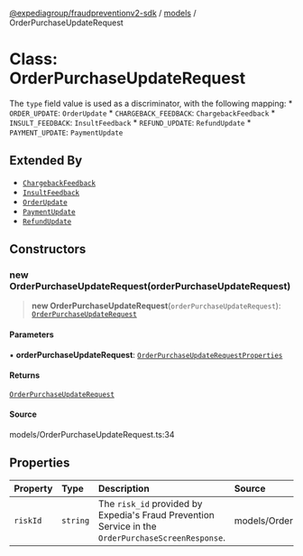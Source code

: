 [@expediagroup/fraudpreventionv2-sdk](../../index.md) / [models](../index.md) / OrderPurchaseUpdateRequest

# Class: OrderPurchaseUpdateRequest

The `type` field value is used as a discriminator, with the following mapping: * `ORDER_UPDATE`: `OrderUpdate` * `CHARGEBACK_FEEDBACK`: `ChargebackFeedback` * `INSULT_FEEDBACK`: `InsultFeedback` * `REFUND_UPDATE`: `RefundUpdate` * `PAYMENT_UPDATE`: `PaymentUpdate`

## Extended By

- [`ChargebackFeedback`](ChargebackFeedback.md)
- [`InsultFeedback`](InsultFeedback.md)
- [`OrderUpdate`](OrderUpdate.md)
- [`PaymentUpdate`](PaymentUpdate.md)
- [`RefundUpdate`](RefundUpdate.md)

## Constructors

### new OrderPurchaseUpdateRequest(orderPurchaseUpdateRequest)

> **new OrderPurchaseUpdateRequest**(`orderPurchaseUpdateRequest`): [`OrderPurchaseUpdateRequest`](OrderPurchaseUpdateRequest.md)

#### Parameters

▪ **orderPurchaseUpdateRequest**: [`OrderPurchaseUpdateRequestProperties`](../interfaces/OrderPurchaseUpdateRequestProperties.md)

#### Returns

[`OrderPurchaseUpdateRequest`](OrderPurchaseUpdateRequest.md)

#### Source

models/OrderPurchaseUpdateRequest.ts:34

## Properties

| Property | Type | Description | Source |
| :------ | :------ | :------ | :------ |
| `riskId` | `string` | The `risk_id` provided by Expedia\'s Fraud Prevention Service in the `OrderPurchaseScreenResponse`. | models/OrderPurchaseUpdateRequest.ts:32 |
